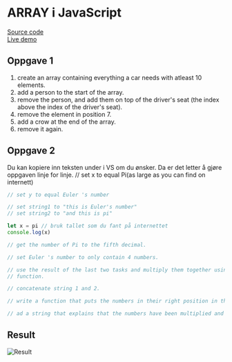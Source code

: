 # ARRAY i JavaScript

[Source code](https://github.com/chriskodehub/KH-7_det-norske-flagget)  
[Live demo](https://chriskodehub.github.io/KH-7_det-norske-flagget/)

## Oppgave 1

1. create an array containing everything a car needs with atleast 10 elements.
2. add a person to the start of the array.
3. remove the person, and add them on top of the driver's seat (the index above the index of the driver's seat).
4. remove the element in position 7.
5. add a crow at the end of the array.
6. remove it again.

## Oppgave 2

Du kan kopiere inn teksten under i VS om du ønsker. Da er det letter å gjøre oppgaven linje for linje. // set x to equal Pi(as large as you can find on internett)

```js
// set y to equal Euler 's number

// set string1 to "this is Euler's number"
// set string2 to "and this is pi"

let x = pi // bruk tallet som du fant på internettet
console.log(x)

// get the number of Pi to the fifth decimal.

// set Euler 's number to only contain 4 numbers.

// use the result of the last two tasks and multiply them together using a
// function.

// concatenate string 1 and 2.

// write a function that puts the numbers in their right position in the new string.

// ad a string that explains that the numbers have been multiplied and insert the number.
```

## Result

![Result](img/result.png)
